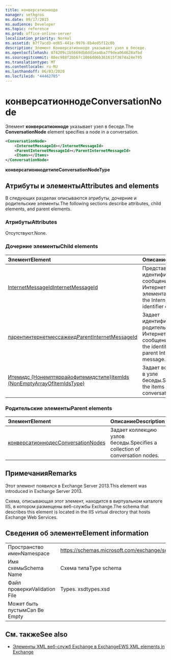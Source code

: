 ```yaml
---
title: конверсатионноде
manager: sethgros
ms.date: 09/17/2015
ms.audience: Developer
ms.topic: reference
ms.prod: office-online-server
localization_priority: Normal
ms.assetid: b7f7acd3-ed65-441e-9976-8b4ed5f12c0b
description: Элемент Конверсатионноде указывает узел в беседе.
ms.openlocfilehash: 074209c1b5669db8dd1ea4ba7f9dea064628afbd
ms.sourcegitcommit: 88ec988f2bb67c1866d06b361615f3674a24e795
ms.translationtype: MT
ms.contentlocale: ru-RU
ms.lasthandoff: 06/03/2020
ms.locfileid: "44462705"
---
```

# <a name="conversationnode"></a><span data-ttu-id="d880b-103">конверсатионноде</span><span class="sxs-lookup"><span data-stu-id="d880b-103">ConversationNode</span></span>

<span data-ttu-id="d880b-104">Элемент **конверсатионноде** указывает узел в беседе.</span><span class="sxs-lookup"><span data-stu-id="d880b-104">The **ConversationNode** element specifies a node in a conversation.</span></span> 
  
```XML
<ConversationNode>
    <InternetMessageId></InternetMessageId>
    <ParentInternetMessageId></ParentInternetMessageId>
    <Items></Items>
</ConversationNode>
```

 <span data-ttu-id="d880b-105">**конверсатионнодетипе**</span><span class="sxs-lookup"><span data-stu-id="d880b-105">**ConversationNodeType**</span></span>
## <a name="attributes-and-elements"></a><span data-ttu-id="d880b-106">Атрибуты и элементы</span><span class="sxs-lookup"><span data-stu-id="d880b-106">Attributes and elements</span></span>

<span data-ttu-id="d880b-107">В следующих разделах описываются атрибуты, дочерние и родительские элементы.</span><span class="sxs-lookup"><span data-stu-id="d880b-107">The following sections describe attributes, child elements, and parent elements.</span></span>
  
### <a name="attributes"></a><span data-ttu-id="d880b-108">Атрибуты</span><span class="sxs-lookup"><span data-stu-id="d880b-108">Attributes</span></span>

<span data-ttu-id="d880b-109">Отсутствуют.</span><span class="sxs-lookup"><span data-stu-id="d880b-109">None.</span></span>
  
### <a name="child-elements"></a><span data-ttu-id="d880b-110">Дочерние элементы</span><span class="sxs-lookup"><span data-stu-id="d880b-110">Child elements</span></span>

|<span data-ttu-id="d880b-111">**Элемент**</span><span class="sxs-lookup"><span data-stu-id="d880b-111">**Element**</span></span>|<span data-ttu-id="d880b-112">**Описание**</span><span class="sxs-lookup"><span data-stu-id="d880b-112">**Description**</span></span>|
|:-----|:-----|
|[<span data-ttu-id="d880b-113">InternetMessageId</span><span class="sxs-lookup"><span data-stu-id="d880b-113">InternetMessageId</span></span>](internetmessageid.md) <br/> |<span data-ttu-id="d880b-114">Представляет идентификатор сообщения Интернета для элемента.</span><span class="sxs-lookup"><span data-stu-id="d880b-114">Represents the Internet message identifier of an item.</span></span>  <br/> |
|[<span data-ttu-id="d880b-115">парентинтернетмессажеид</span><span class="sxs-lookup"><span data-stu-id="d880b-115">ParentInternetMessageId</span></span>](parentinternetmessageid.md) <br/> |<span data-ttu-id="d880b-116">Задает идентификатор родительского Интернет – сообщения.</span><span class="sxs-lookup"><span data-stu-id="d880b-116">Specifies the identifier of the parent Internet message.</span></span>  <br/> |
|[<span data-ttu-id="d880b-117">Итемидс (Нонемптяррайофитемидстипе)</span><span class="sxs-lookup"><span data-stu-id="d880b-117">ItemIds (NonEmptyArrayOfItemIdsType)</span></span>](itemids-nonemptyarrayofitemidstype.md) <br/> |<span data-ttu-id="d880b-118">Задает все элементы в узле беседы.</span><span class="sxs-lookup"><span data-stu-id="d880b-118">Specifies all the items in the conversation node.</span></span>  <br/> |
   
### <a name="parent-elements"></a><span data-ttu-id="d880b-119">Родительские элементы</span><span class="sxs-lookup"><span data-stu-id="d880b-119">Parent elements</span></span>

|<span data-ttu-id="d880b-120">**Элемент**</span><span class="sxs-lookup"><span data-stu-id="d880b-120">**Element**</span></span>|<span data-ttu-id="d880b-121">**Описание**</span><span class="sxs-lookup"><span data-stu-id="d880b-121">**Description**</span></span>|
|:-----|:-----|
|[<span data-ttu-id="d880b-122">конверсатионнодес</span><span class="sxs-lookup"><span data-stu-id="d880b-122">ConversationNodes</span></span>](conversationnodes.md) <br/> |<span data-ttu-id="d880b-123">Задает коллекцию узлов беседы.</span><span class="sxs-lookup"><span data-stu-id="d880b-123">Specifies a collection of conversation nodes.</span></span>  <br/> |
   
## <a name="remarks"></a><span data-ttu-id="d880b-124">Примечания</span><span class="sxs-lookup"><span data-stu-id="d880b-124">Remarks</span></span>

<span data-ttu-id="d880b-125">Этот элемент появился в Exchange Server 2013.</span><span class="sxs-lookup"><span data-stu-id="d880b-125">This element was introduced in Exchange Server 2013.</span></span>
  
<span data-ttu-id="d880b-126">Схема, описывающая этот элемент, находится в виртуальном каталоге IIS, в котором размещены веб-службы Exchange.</span><span class="sxs-lookup"><span data-stu-id="d880b-126">The schema that describes this element is located in the IIS virtual directory that hosts Exchange Web Services.</span></span>
  
## <a name="element-information"></a><span data-ttu-id="d880b-127">Сведения об элементе</span><span class="sxs-lookup"><span data-stu-id="d880b-127">Element information</span></span>

|||
|:-----|:-----|
|<span data-ttu-id="d880b-128">Пространство имен</span><span class="sxs-lookup"><span data-stu-id="d880b-128">Namespace</span></span>  <br/> |https://schemas.microsoft.com/exchange/services/2006/types  <br/> |
|<span data-ttu-id="d880b-129">Имя схемы</span><span class="sxs-lookup"><span data-stu-id="d880b-129">Schema Name</span></span>  <br/> |<span data-ttu-id="d880b-130">Схема типа</span><span class="sxs-lookup"><span data-stu-id="d880b-130">Type schema</span></span>  <br/> |
|<span data-ttu-id="d880b-131">Файл проверки</span><span class="sxs-lookup"><span data-stu-id="d880b-131">Validation File</span></span>  <br/> |<span data-ttu-id="d880b-132">Types. xsd</span><span class="sxs-lookup"><span data-stu-id="d880b-132">types.xsd</span></span>  <br/> |
|<span data-ttu-id="d880b-133">Может быть пустым</span><span class="sxs-lookup"><span data-stu-id="d880b-133">Can Be Empty</span></span>  <br/> ||
   
## <a name="see-also"></a><span data-ttu-id="d880b-134">См. также</span><span class="sxs-lookup"><span data-stu-id="d880b-134">See also</span></span>



- [<span data-ttu-id="d880b-135">Элементы XML веб-служб Exchange в Exchange</span><span class="sxs-lookup"><span data-stu-id="d880b-135">EWS XML elements in Exchange</span></span>](ews-xml-elements-in-exchange.md)

